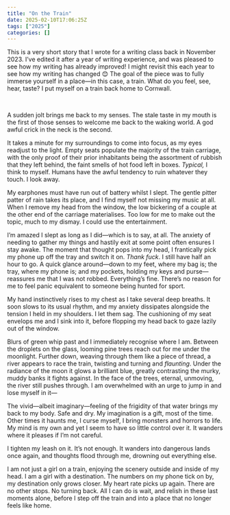 ```yaml
---
title: "On the Train"
date: 2025-02-10T17:06:25Z
tags: ["2025"]
categories: []
---
```


This is a very short story that I wrote for a writing class back in November 2023. I’ve edited it after a year of writing experience, and was pleased to see how my writing has already improved! I might revisit this each year to see how my writing has changed 😊
The goal of the piece was to fully immerse yourself in a place—in this case, a train. What do you feel, see, hear, taste? I put myself on a train back home to Cornwall.

<br>

A sudden jolt brings me back to my senses. The stale taste in my mouth is the first of those senses to welcome me back to the waking world. A god awful crick in the neck is the second.

It takes a minute for my surroundings to come into focus, as my eyes readjust to the light. Empty seats populate the majority of the train carriage, with the only proof of their prior inhabitants being the assortment of rubbish that they left behind, the faint smells of hot food left in boxes. *Typical,* I think to myself. Humans have the awful tendency to ruin whatever they touch. I look away.

My earphones must have run out of battery whilst I slept. The gentle pitter patter of rain takes its place, and I find myself not missing my music at all. When I remove my head from the window, the low bickering of a couple at the other end of the carriage materialises. Too low for me to make out the topic, much to my dismay. I could use the entertainment.

I’m amazed I slept as long as I did—which is to say, at all. The anxiety of needing to gather my things and hastily exit at some point often ensures I stay awake. The moment that thought pops into my head, I frantically pick my phone up off the tray and switch it on. *Thank fuck*. I still have half an hour to go. A quick glance around—down to my feet, where my bag is; the tray, where my phone is; and my pockets, holding my keys and purse—reassures me that I was not robbed. Everything’s fine. There’s no reason for me to feel panic equivalent to someone being hunted for sport.

My hand instinctively rises to my chest as I take several deep breaths. It soon slows to its usual rhythm, and my anxiety dissipates alongside the tension I held in my shoulders. I let them sag. The cushioning of my seat envelops me and I sink into it, before flopping my head back to gaze lazily out of the window.

Blurs of green whip past and I immediately recognise where I am. Between the droplets on the glass, looming pine trees reach out for me under the moonlight. Further down, weaving through them like a piece of thread, a river appears to race the train, twisting and turning and *flaunting*. Under the radiance of the moon it glows a brilliant blue, greatly contrasting the murky, muddy banks it fights against. In the face of the trees, eternal, unmoving, the river still pushes through. I am overwhelmed with an urge to jump in and lose myself in it—

The vivid—albeit imaginary—feeling of the frigidity of that water brings my back to my body. Safe and dry. My imagination is a gift, most of the time. Other times it haunts me, I curse myself, I bring monsters and horrors to life. My mind is my own and yet I seem to have so little control over it. It wanders where it pleases if I’m not careful.

I tighten my leash on it. It’s not enough. It wanders into dangerous lands once again, and thoughts flood through me, drowning out everything else.

I am not just a girl on a train, enjoying the scenery outside and inside of my head. I am a girl with a destination. The numbers on my phone tick on by, my destination only grows closer. My heart rate picks up again. There are no other stops. No turning back. All I can do is wait, and relish in these last moments alone, before I step off the train and into a place that no longer feels like home.

